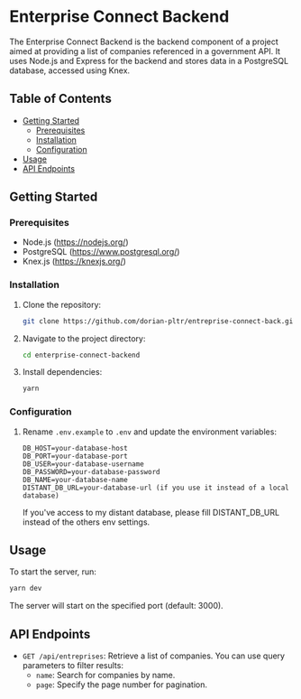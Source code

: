 # Enterprise Connect Backend

The Enterprise Connect Backend is the backend component of a project aimed at providing a list of companies referenced in a government API. It uses Node.js and Express for the backend and stores data in a PostgreSQL database, accessed using Knex.

## Table of Contents

- [Getting Started](#getting-started)
  - [Prerequisites](#prerequisites)
  - [Installation](#installation)
  - [Configuration](#configuration)
- [Usage](#usage)
- [API Endpoints](#api-endpoints)

## Getting Started

### Prerequisites

- Node.js (https://nodejs.org/)
- PostgreSQL (https://www.postgresql.org/)
- Knex.js (https://knexjs.org/)

### Installation

1. Clone the repository:

   ```bash
   git clone https://github.com/dorian-pltr/entreprise-connect-back.git
   ```

2. Navigate to the project directory:

   ```bash
   cd enterprise-connect-backend
   ```

3. Install dependencies:

   ```bash
   yarn
   ```

### Configuration

1. Rename `.env.example` to `.env` and update the environment variables:

   ```
   DB_HOST=your-database-host
   DB_PORT=your-database-port
   DB_USER=your-database-username
   DB_PASSWORD=your-database-password
   DB_NAME=your-database-name
   DISTANT_DB_URL=your-database-url (if you use it instead of a local database)
   ```

   If you've access to my distant database, please fill DISTANT_DB_URL instead of the others env settings.

## Usage

To start the server, run:

```bash
yarn dev
```

The server will start on the specified port (default: 3000).

## API Endpoints

- `GET /api/entreprises`: Retrieve a list of companies. You can use query parameters to filter results:
    - `name`: Search for companies by name.
    - `page`: Specify the page number for pagination.
